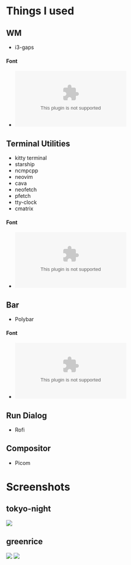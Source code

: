 # Things I used

## WM
- i3-gaps

#### Font
- ![Jetbrains mono nerd font](https://github.com/ryanoasis/nerd-fonts/releases/download/v2.1.0/JetBrainsMono.zip)

## Terminal Utilities
- kitty terminal
- starship
- ncmpcpp
- neovim
- cava
- neofetch
- pfetch
- tty-clock
- cmatrix

#### Font
- ![Fira code nerd font](https://github.com/ryanoasis/nerd-fonts/releases/download/v2.1.0/FiraCode.zip)

## Bar
- Polybar

#### Font
- ![Iosevka nerd font](https://github.com/ryanoasis/nerd-fonts/releases/download/v2.1.0/Iosevka.zip)

## Run Dialog
- Rofi

## Compositor
- Picom

# Screenshots

## tokyo-night
![](tokyonight-rice/screenshots/tokyoall.png)

## greenrice
![](greenrice/screenshots/greenrice.png)
![](greenrice/screenshots/rofirice.png)
